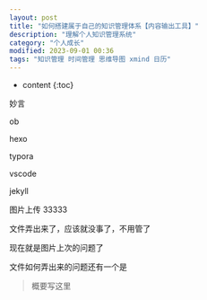 ```yaml
---
layout: post
title: "如何搭建属于自己的知识管理体系【内容输出工具】"
description: "理解个人知识管理系统"
category: "个人成长"
modified: 2023-09-01 00:36
tags: "知识管理 时间管理 思维导图 xmind 日历"
---
```

* content
{:toc}


妙言

ob


hexo

typora

vscode 

jekyll

图片上传    33333

文件弄出来了，应该就没事了，不用管了

现在就是图片上次的问题了

文件如何弄出来的问题还有一个是

> 概要写这里
<!-- more -->
